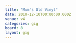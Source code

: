 ```yaml
---
title: "Mum's Old Vinyl"
date: 2010-12-10T00:00:00.000Z
venue: v4
categories: gig
board: 8
layout: gig
---
```

